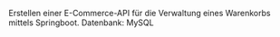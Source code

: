 Erstellen einer E-Commerce-API für die Verwaltung eines Warenkorbs mittels Springboot.
Datenbank: MySQL
